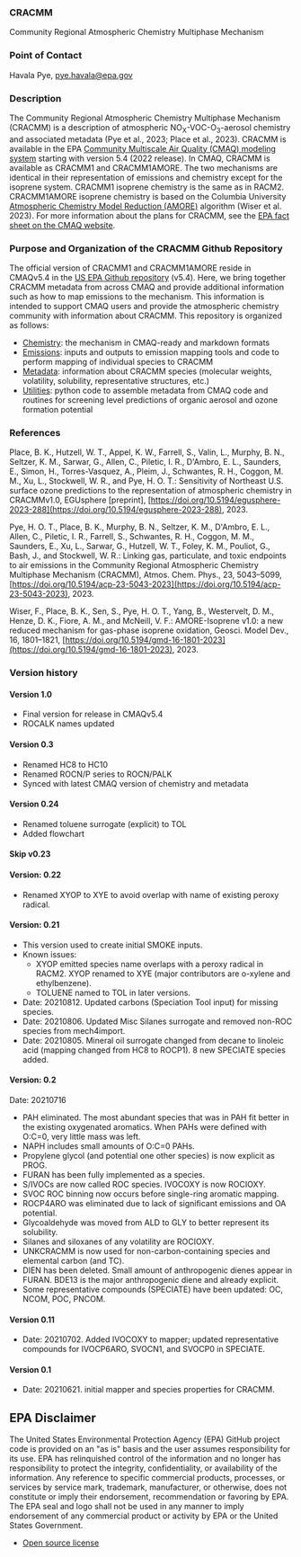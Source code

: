### CRACMM
Community Regional Atmospheric Chemistry Multiphase Mechanism

### Point of Contact
Havala Pye, pye.havala@epa.gov

### Description

The Community Regional Atmospheric Chemistry Multiphase Mechanism (CRACMM) is a description of atmospheric NO<sub>X</sub>-VOC-O<sub>3</sub>-aerosol chemistry and associated metadata (Pye et al., 2023; Place et al., 2023). CRACMM is available in the EPA [Community Multiscale Air Quality (CMAQ) modeling system](https://github.com/USEPA/CMAQ) starting with version 5.4 (2022 release). In CMAQ, CRACMM is available as CRACMM1 and CRACMM1AMORE. The two mechanisms are identical in their representation of emissions and chemistry except for the isoprene system. CRACMM1 isoprene chemistry is the same as in RACM2. CRACMM1AMORE isoprene chemistry is based on the Columbia University [Atmospheric Chemistry Model Reduction (AMORE)](https://cfpub.epa.gov/ncer_abstracts/index.cfm/fuseaction/display.abstractDetail/abstract_id/11084) algorithm (Wiser et al. 2023). For more information about the plans for CRACMM, see the [EPA fact sheet on the CMAQ website](https://www.epa.gov/cmaq/cmaq-fact-sheets).

### Purpose and Organization of the CRACMM Github Repository

The official version of CRACMM1 and CRACMM1AMORE reside in CMAQv5.4 in the [US EPA Github repository](https://github.com/USEPA/CMAQ) (v5.4). Here, we bring together CRACMM metadata from across CMAQ and provide additional information such as how to map emissions to the mechanism. This information is intended to support CMAQ users and provide the atmospheric chemistry community with information about CRACMM. This repository is organized as follows:
 * [Chemistry](chemistry): the mechanism in CMAQ-ready and markdown formats
 * [Emissions](emissions): inputs and outputs to emission mapping tools and code to perform mapping of individual species to CRACMM
 * [Metadata](metadata): information about CRACMM species (molecular weights, volatility, solubility, representative structures, etc.)
 * [Utilities](utilities): python code to assemble metadata from CMAQ code and routines for screening level predictions of organic aerosol and ozone formation potential

### References

Place, B. K., Hutzell, W. T., Appel, K. W., Farrell, S., Valin, L., Murphy, B. N., Seltzer, K. M., Sarwar, G., Allen, C., Piletic, I. R., D'Ambro, E. L., Saunders, E., Simon, H., Torres-Vasquez, A., Pleim, J., Schwantes, R. H., Coggon, M. M., Xu, L., Stockwell, W. R., and Pye, H. O. T.: Sensitivity of Northeast U.S. surface ozone predictions to the representation of atmospheric chemistry in CRACMMv1.0, EGUsphere [preprint], [https://doi.org/10.5194/egusphere-2023-288](https://doi.org/10.5194/egusphere-2023-288), 2023.

Pye, H. O. T., Place, B. K., Murphy, B. N., Seltzer, K. M., D'Ambro, E. L., Allen, C., Piletic, I. R., Farrell, S., Schwantes, R. H., Coggon, M. M., Saunders, E., Xu, L., Sarwar, G., Hutzell, W. T., Foley, K. M., Pouliot, G., Bash, J., and Stockwell, W. R.: Linking gas, particulate, and toxic endpoints to air emissions in the Community Regional Atmospheric Chemistry Multiphase Mechanism (CRACMM), Atmos. Chem. Phys., 23, 5043–5099, [https://doi.org/10.5194/acp-23-5043-2023](https://doi.org/10.5194/acp-23-5043-2023), 2023.

Wiser, F., Place, B. K., Sen, S., Pye, H. O. T., Yang, B., Westervelt, D. M., Henze, D. K., Fiore, A. M., and McNeill, V. F.: AMORE-Isoprene v1.0: a new reduced mechanism for gas-phase isoprene oxidation, Geosci. Model Dev., 16, 1801–1821, [https://doi.org/10.5194/gmd-16-1801-2023](https://doi.org/10.5194/gmd-16-1801-2023), 2023.

### Version history

#### Version 1.0
- Final version for release in CMAQv5.4
- ROCALK names updated

#### Version 0.3
- Renamed HC8 to HC10
- Renamed ROCN/P series to ROCN/PALK
- Synced with latest CMAQ version of chemistry and metadata

#### Version 0.24 
- Renamed toluene surrogate (explicit) to TOL
- Added flowchart

#### Skip v0.23

#### Version: 0.22
- Renamed XYOP to XYE to avoid overlap with name of existing peroxy radical.

#### Version: 0.21
- This version used to create initial SMOKE inputs.
- Known issues: 
  - XYOP emitted species name overlaps with a peroxy radical in RACM2. XYOP renamed to XYE (major contributors are o-xylene and ethylbenzene).
  - TOLUENE named to TOL in later versions.
- Date: 20210812. Updated carbons (Speciation Tool input) for missing species.
- Date: 20210806. Updated Misc Silanes surrogate and removed non-ROC species from mech4import.
- Date: 20210805. Mineral oil surrogate changed from decane to linoleic acid (mapping changed from HC8 to ROCP1). 8 new SPECIATE species added.

#### Version: 0.2
Date: 20210716

* PAH eliminated. The most abundant species that was in PAH fit better in the existing oxygenated aromatics. When PAHs were defined with O:C=0, very little mass was left. 
* NAPH includes small amounts of O:C=0 PAHs.
* Propylene glycol (and potential one other species) is now explicit as PROG.
* FURAN has been fully implemented as a species.
* S/IVOCs are now called ROC species. IVOCOXY is now ROCIOXY.
* SVOC ROC binning now occurs before single-ring aromatic mapping.
* ROCP4ARO was eliminated due to lack of significant emissions and OA potential.
* Glycoaldehyde was moved from ALD to GLY to better represent its solubility.
* Silanes and siloxanes of any volatility are ROCIOXY.
* UNKCRACMM is now used for non-carbon-containing species and elemental carbon (and TC).
* DIEN has been deleted. Small amount of anthropogenic dienes appear in FURAN. BDE13 is the major anthropogenic diene and already explicit.
* Some representative compounds (SPECIATE) have been updated: OC, NCOM, POC, PNCOM.


#### Version 0.11
- Date: 20210702. Added IVOCOXY to mapper; updated representative compounds for IVOCP6ARO, SVOCN1, and SVOCP0 in SPECIATE.

#### Version 0.1 
- Date: 20210621. initial mapper and species properties for CRACMM.

## EPA Disclaimer
The United States Environmental Protection Agency (EPA) GitHub project code is provided on an "as is" basis and the user assumes responsibility for its use. EPA has relinquished control of the information and no longer has responsibility to protect the integrity, confidentiality, or availability of the information. Any reference to specific commercial products, processes, or services by service mark, trademark, manufacturer, or otherwise, does not constitute or imply their endorsement, recommendation or favoring by EPA. The EPA seal and logo shall not be used in any manner to imply endorsement of any commercial product or activity by EPA or the United States Government.

* [Open source license](license.md)

